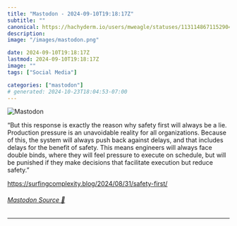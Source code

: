 ```yaml
---
title: "Mastodon - 2024-09-10T19:18:17Z"
subtitle: ""
canonical: https://hachyderm.io/users/mweagle/statuses/113114867115290452
description:
image: "/images/mastodon.png"

date: 2024-09-10T19:18:17Z
lastmod: 2024-09-10T19:18:17Z
image: ""
tags: ["Social Media"]

categories: ["mastodon"]
# generated: 2024-10-23T18:04:53-07:00
---
```

![Mastodon](/images/mastodon.png)

<p>“But this response is exactly the reason why safety first will always be a lie. Production pressure is an unavoidable reality for all organizations. Because of this, the system will always push back against delays, and that includes delays for the benefit of safety. This means engineers will always face double binds, where they will feel pressure to execute on schedule, but will be punished if they make decisions that facilitate execution but reduce safety.”</p><p><a href="https://surfingcomplexity.blog/2024/08/31/safety-first/" target="_blank" rel="nofollow noopener noreferrer" translate="no"><span class="invisible">https://</span><span class="ellipsis">surfingcomplexity.blog/2024/08</span><span class="invisible">/31/safety-first/</span></a></p>


###### [Mastodon Source 🐘](https://hachyderm.io/@mweagle/113114867115290452)

___
